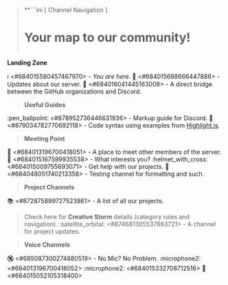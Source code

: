 > **```ini
>       [ Channel Navigation ]
>   # Your map to our community! #  
> ```**
**Landing Zone**

:information_source: <#684015580457467970> - *You are here.*
:mega: <#684015688666447886> - Updates about our server.
:ship: <#684016041445163008> - A direct bridge between the GitHub organizations and Discord.

> **Useful Guides**

:pen_ballpoint: <#878952736446631936> - Markup guide for Discord.
:scroll: <#879034782770692118> - Code syntax using examples from [Highlight.js](https://highlightjs.org/).

> **Meeting Point**

:speech_balloon: <#684013196700418051> - A place to meet other members of the server.
:roller_coaster: <#684015167599935538> - What interests you?
:helmet_with_cross: <#684015009755693071> - Get help with our projects.
:construction: <#684048051740213358> - Testing channel for formatting and such.

> **Project Channels**

:books: <#872875899727523861> - A list of all our projects.
> Check here for **Creative Storm** details (category rules and navigation).
:satellite_orbital: <#874681305537863721> - A channel for project updates.

> **Voice Channels**

:mute: <#685087300274880519> - No Mic? No Problem.
:microphone2: <#684013196700418052>
:microphone2: <#684015332708712516>
:door: <#684015052105318400>
